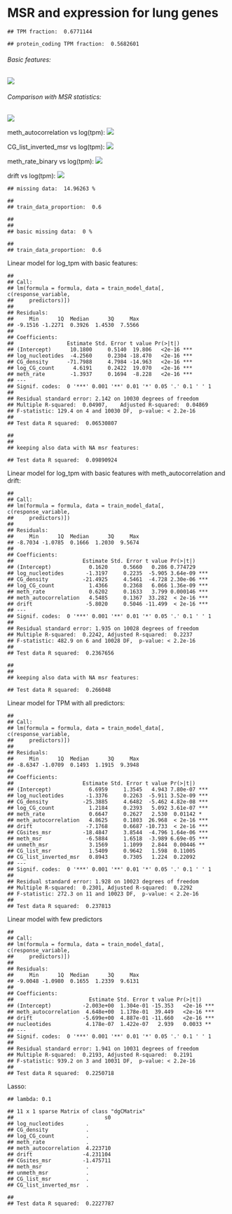 MSR and expression for lung genes
================

    ## TPM fraction:  0.6771144

    ## protein_coding TPM fraction:  0.5682601

###### Basic features:

![](MSR_and_expression_genebodies_lung_files/figure-markdown_github/unnamed-chunk-5-1.png)

###### Comparison with MSR statistics:

![](MSR_and_expression_genebodies_lung_files/figure-markdown_github/unnamed-chunk-6-1.png)

meth\_autocorrelation vs log(tpm): ![](MSR_and_expression_genebodies_lung_files/figure-markdown_github/unnamed-chunk-8-1.png)

CG\_list\_inverted\_msr vs log(tpm): ![](MSR_and_expression_genebodies_lung_files/figure-markdown_github/unnamed-chunk-9-1.png)

meth\_rate\_binary vs log(tpm): ![](MSR_and_expression_genebodies_lung_files/figure-markdown_github/unnamed-chunk-10-1.png)

drift vs log(tpm): ![](MSR_and_expression_genebodies_lung_files/figure-markdown_github/unnamed-chunk-11-1.png)

    ## missing data:  14.96263 %

    ## 
    ## train_data_proportion:  0.6

    ## 
    ## 
    ## basic missing data:  0 %

    ## 
    ## train_data_proportion:  0.6

Linear model for log\_tpm with basic features:

    ## 
    ## Call:
    ## lm(formula = formula, data = train_model_data[, c(response_variable, 
    ##     predictors)])
    ## 
    ## Residuals:
    ##     Min      1Q  Median      3Q     Max 
    ## -9.1516 -1.2271  0.3926  1.4530  7.5566 
    ## 
    ## Coefficients:
    ##                 Estimate Std. Error t value Pr(>|t|)    
    ## (Intercept)      10.1800     0.5140  19.806   <2e-16 ***
    ## log_nucleotides  -4.2560     0.2304 -18.470   <2e-16 ***
    ## CG_density      -71.7988     4.7984 -14.963   <2e-16 ***
    ## log_CG_count      4.6191     0.2422  19.070   <2e-16 ***
    ## meth_rate        -1.3937     0.1694  -8.228   <2e-16 ***
    ## ---
    ## Signif. codes:  0 '***' 0.001 '**' 0.01 '*' 0.05 '.' 0.1 ' ' 1
    ## 
    ## Residual standard error: 2.142 on 10030 degrees of freedom
    ## Multiple R-squared:  0.04907,    Adjusted R-squared:  0.04869 
    ## F-statistic: 129.4 on 4 and 10030 DF,  p-value: < 2.2e-16
    ## 
    ## Test data R squared:  0.06530807

    ## 
    ## 
    ## keeping also data with NA msr features:

    ## Test data R squared:  0.09890924

Linear model for log\_tpm with basic features with meth\_autocorrelation and drift:

    ## 
    ## Call:
    ## lm(formula = formula, data = train_model_data[, c(response_variable, 
    ##     predictors)])
    ## 
    ## Residuals:
    ##     Min      1Q  Median      3Q     Max 
    ## -8.7034 -1.0785  0.1666  1.2030  9.5674 
    ## 
    ## Coefficients:
    ##                      Estimate Std. Error t value Pr(>|t|)    
    ## (Intercept)            0.1620     0.5660   0.286 0.774729    
    ## log_nucleotides       -1.3197     0.2235  -5.905 3.64e-09 ***
    ## CG_density           -21.4925     4.5461  -4.728 2.30e-06 ***
    ## log_CG_count           1.4366     0.2368   6.066 1.36e-09 ***
    ## meth_rate              0.6202     0.1633   3.799 0.000146 ***
    ## meth_autocorrelation   4.5485     0.1367  33.282  < 2e-16 ***
    ## drift                 -5.8020     0.5046 -11.499  < 2e-16 ***
    ## ---
    ## Signif. codes:  0 '***' 0.001 '**' 0.01 '*' 0.05 '.' 0.1 ' ' 1
    ## 
    ## Residual standard error: 1.935 on 10028 degrees of freedom
    ## Multiple R-squared:  0.2242, Adjusted R-squared:  0.2237 
    ## F-statistic: 482.9 on 6 and 10028 DF,  p-value: < 2.2e-16
    ## 
    ## Test data R squared:  0.2367656

    ## 
    ## 
    ## keeping also data with NA msr features:

    ## Test data R squared:  0.266048

Linear model for TPM with all predictors:

    ## 
    ## Call:
    ## lm(formula = formula, data = train_model_data[, c(response_variable, 
    ##     predictors)])
    ## 
    ## Residuals:
    ##     Min      1Q  Median      3Q     Max 
    ## -8.6347 -1.0709  0.1493  1.1915  9.3948 
    ## 
    ## Coefficients:
    ##                      Estimate Std. Error t value Pr(>|t|)    
    ## (Intercept)            6.6959     1.3545   4.943 7.80e-07 ***
    ## log_nucleotides       -1.3376     0.2263  -5.911 3.52e-09 ***
    ## CG_density           -25.3885     4.6482  -5.462 4.82e-08 ***
    ## log_CG_count           1.2184     0.2393   5.092 3.61e-07 ***
    ## meth_rate              0.6647     0.2627   2.530  0.01142 *  
    ## meth_autocorrelation   4.8625     0.1803  26.968  < 2e-16 ***
    ## drift                 -7.1768     0.6687 -10.733  < 2e-16 ***
    ## CGsites_msr          -18.4847     3.8544  -4.796 1.64e-06 ***
    ## meth_msr              -6.5884     1.6518  -3.989 6.69e-05 ***
    ## unmeth_msr             3.1569     1.1099   2.844  0.00446 ** 
    ## CG_list_msr            1.5409     0.9642   1.598  0.11005    
    ## CG_list_inverted_msr   0.8943     0.7305   1.224  0.22092    
    ## ---
    ## Signif. codes:  0 '***' 0.001 '**' 0.01 '*' 0.05 '.' 0.1 ' ' 1
    ## 
    ## Residual standard error: 1.928 on 10023 degrees of freedom
    ## Multiple R-squared:  0.2301, Adjusted R-squared:  0.2292 
    ## F-statistic: 272.3 on 11 and 10023 DF,  p-value: < 2.2e-16
    ## 
    ## Test data R squared:  0.237813

Linear model with few predictors

    ## 
    ## Call:
    ## lm(formula = formula, data = train_model_data[, c(response_variable, 
    ##     predictors)])
    ## 
    ## Residuals:
    ##     Min      1Q  Median      3Q     Max 
    ## -9.0048 -1.0980  0.1655  1.2339  9.6131 
    ## 
    ## Coefficients:
    ##                        Estimate Std. Error t value Pr(>|t|)    
    ## (Intercept)          -2.003e+00  1.304e-01 -15.353   <2e-16 ***
    ## meth_autocorrelation  4.648e+00  1.178e-01  39.449   <2e-16 ***
    ## drift                -5.699e+00  4.887e-01 -11.660   <2e-16 ***
    ## nucleotides           4.178e-07  1.422e-07   2.939   0.0033 ** 
    ## ---
    ## Signif. codes:  0 '***' 0.001 '**' 0.01 '*' 0.05 '.' 0.1 ' ' 1
    ## 
    ## Residual standard error: 1.941 on 10031 degrees of freedom
    ## Multiple R-squared:  0.2193, Adjusted R-squared:  0.2191 
    ## F-statistic: 939.2 on 3 and 10031 DF,  p-value: < 2.2e-16
    ## 
    ## Test data R squared:  0.2250718

Lasso:

    ## lambda: 0.1

    ## 11 x 1 sparse Matrix of class "dgCMatrix"
    ##                             s0
    ## log_nucleotides       .       
    ## CG_density            .       
    ## log_CG_count          .       
    ## meth_rate             .       
    ## meth_autocorrelation  4.223710
    ## drift                -4.231104
    ## CGsites_msr          -1.475711
    ## meth_msr              .       
    ## unmeth_msr            .       
    ## CG_list_msr           .       
    ## CG_list_inverted_msr  .

    ## 
    ## Test data R squared:  0.2227787
